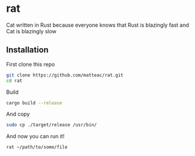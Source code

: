 # rat
Cat written in Rust because everyone knows that Rust is blazingly fast and Cat is blazingly slow

## Installation
First clone this repo
```bash
git clone https://github.com/matteac/rat.git
cd rat
```

Build
```bash
cargo build --release
```

And copy
```bash
sudo cp ./target/release /usr/bin/
```

And now you can run it!

```bash
rat ~/path/to/some/file
```
